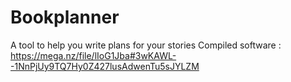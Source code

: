 # Bookplanner
A tool to help you write plans for your stories
Compiled software :
https://mega.nz/file/lIoG1Jba#3wKAWL--1NnPjUy9TQ7Hy0Z427lusAdwenTu5sJYLZM


